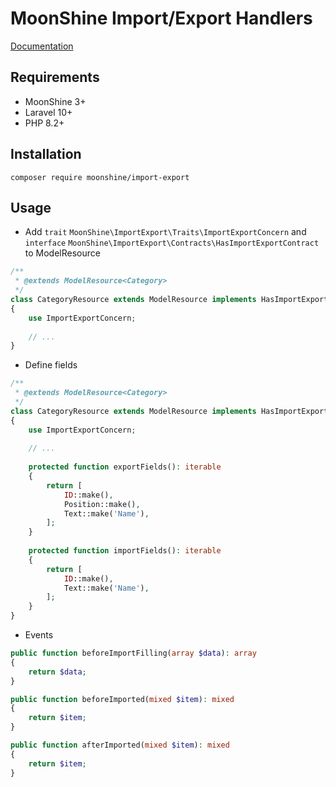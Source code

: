 # MoonShine Import/Export Handlers

[Documentation](https://moonshine-laravel.com/docs/3.x/model-resource/import-export)

## Requirements

- MoonShine 3+
- Laravel 10+
- PHP 8.2+

## Installation

```shell
composer require moonshine/import-export
```

## Usage

* Add `trait` `MoonShine\ImportExport\Traits\ImportExportConcern` and `interface` `MoonShine\ImportExport\Contracts\HasImportExportContract` to ModelResource

```php
/**
 * @extends ModelResource<Category>
 */
class CategoryResource extends ModelResource implements HasImportExportContract
{
    use ImportExportConcern;
    
    // ...
}
```

* Define fields

```php
/**
 * @extends ModelResource<Category>
 */
class CategoryResource extends ModelResource implements HasImportExportContract
{
    use ImportExportConcern;
    
    // ...
    
    protected function exportFields(): iterable
    {
        return [
            ID::make(),
            Position::make(),
            Text::make('Name'),
        ];
    }
    
    protected function importFields(): iterable
    {
        return [
            ID::make(),
            Text::make('Name'),
        ];
    }
}
```

* Events

```php
public function beforeImportFilling(array $data): array
{
    return $data;
}

public function beforeImported(mixed $item): mixed
{
    return $item;
}

public function afterImported(mixed $item): mixed
{
    return $item;
}
```


